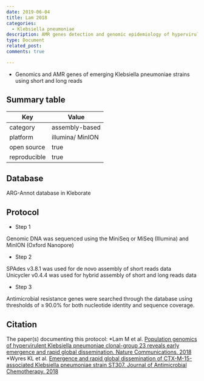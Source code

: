 ```yaml
---
date: 2019-06-04
title: Lam 2018
categories:
  - Klebsiella pneumoniae
description: AMR genes detection and genomic epidemiology of hypervirulent Klebsiella pneumoniae
type: Document
related_post:
comments: true

---
```



* Genomics and AMR genes of emerging Klebsiella pneumoniae strains using short and long reads



## Summary table

|Key|Value|
|----|----|
|category|assembly-based|
|platform|illumina/ MinION|
|open source|true|
|reproducible|true|


## Database

ARG-Annot database in Kleborate


## Protocol


* Step 1

Genomic DNA was sequenced using the MiniSeq or MiSeq (Illumina) and MinION (Oxford Nanopore) 

* Step 2

SPAdes v3.8.1 was used for de novo assembly of short reads data  
Unicycler v0.4.4 was used for hybrid assembly of short and long reads data

* Step 3 

Antimicrobial resistance genes were searched through the database using thresholds of ≥ 90.0% for both nucleotide identity and sequence coverage.

## Citation

The paper(s) documenting this protocol: 
*Lam M et al. [Population genomics of hypervirulent Klebsiella pneumoniae clonal-group 23 reveals early emergence and rapid global dissemination. Nature Communications. 2018](https://www.ncbi.nlm.nih.gov/pmc/articles/PMC6045662/)
*Wyres KL et al. [Emergence and rapid global dissemination of CTX-M-15-associated Klebsiella pneumoniae strain ST307. Journal of Antimicrobial Chemotherapy. 2018](https://www.ncbi.nlm.nih.gov/pmc/articles/PMC6376852/)

